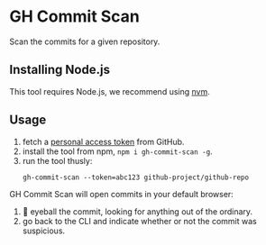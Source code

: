 # GH Commit Scan

Scan the commits for a given repository.

## Installing Node.js

This tool requires Node.js, we recommend using [nvm](https://github.com/nvm-sh/nvm).

## Usage

1. fetch a [personal access token](https://docs.github.com/en/github/authenticating-to-github/creating-a-personal-access-token) from GitHub.
2. install the tool from npm, `npm i gh-commit-scan -g`.
3. run the tool thusly:
    ```
    gh-commit-scan --token=abc123 github-project/github-repo
    ```

GH Commit Scan will open commits in your default browser:

1. 👀 eyeball the commit, looking for anything out of the ordinary.
2. go back to the CLI and indicate whether or not the commit was suspicious.
